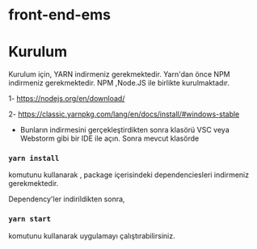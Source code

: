 # front-end-ems

# Kurulum

Kurulum için, YARN indirmeniz gerekmektedir. Yarn'dan önce NPM indirmeniz gerekmektedir. NPM ,Node.JS ile birlikte kurulmaktadır. 

1- https://nodejs.org/en/download/

2- https://classic.yarnpkg.com/lang/en/docs/install/#windows-stable

- Bunların indirmesini gerçekleştirdikten sonra klasörü VSC veya Webstorm gibi bir IDE ile açın. Sonra mevcut klasörde

### `yarn install`

komutunu kullanarak , package içerisindeki dependenciesleri indirmeniz gerekmektedir. 

Dependency'ler indirildikten sonra, 

### `yarn start`

komutunu kullanarak uygulamayı çalıştırabilirsiniz. 
